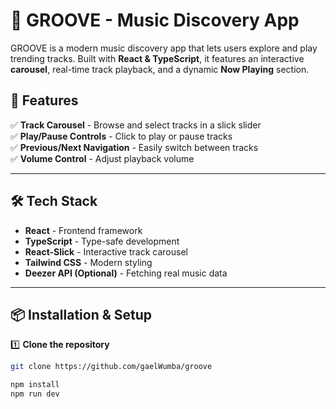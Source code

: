 # 🎵 GROOVE - Music Discovery App  

GROOVE is a modern music discovery app that lets users explore and play trending tracks. Built with **React & TypeScript**, it features an interactive **carousel**, real-time track playback, and a dynamic **Now Playing** section.

## 🚀 Features  

✅ **Track Carousel** - Browse and select tracks in a slick slider  
✅ **Play/Pause Controls** - Click to play or pause tracks  
✅ **Previous/Next Navigation** - Easily switch between tracks  
✅ **Volume Control** - Adjust playback volume  

---

## 🛠️ Tech Stack  

- **React** - Frontend framework  
- **TypeScript** - Type-safe development  
- **React-Slick** - Interactive track carousel  
- **Tailwind CSS** - Modern styling  
- **Deezer API (Optional)** - Fetching real music data  

---

## 📦 Installation & Setup  

1️⃣ **Clone the repository**  
```sh
git clone https://github.com/gaelWumba/groove  

npm install  
npm run dev  